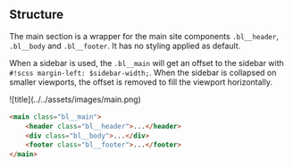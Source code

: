 ## Structure

The main section is a wrapper for the main site components `.bl__header`, `.bl__body` and `.bl__footer`. It has no styling applied as default.

When a sidebar is used, the `.bl__main` will get an offset to the sidebar with `#!scss margin-left: $sidebar-width;`. When the sidebar is collapsed on smaller viewports, the offset is removed to fill the viewport horizontally.

<div class="image" markdown>
![title](../../assets/images/main.png)
</div>

```html
<main class="bl__main">
	<header class="bl__header">...</header>	
	<div class="bl__body">...</div>
	<footer class="bl__footer">...</footer>
</main>
```